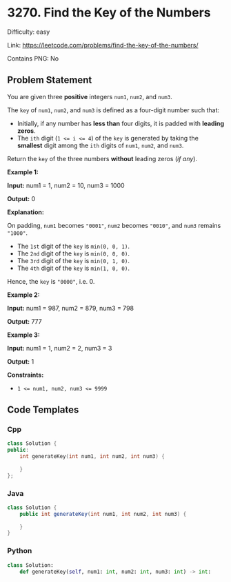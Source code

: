 # 3270. Find the Key of the Numbers

Difficulty: easy

Link: https://leetcode.com/problems/find-the-key-of-the-numbers/

Contains PNG: No

## Problem Statement

You are given three **positive** integers `num1`, `num2`, and `num3`.

The `key` of `num1`, `num2`, and `num3` is defined as a four\-digit number such that:

* Initially, if any number has **less than** four digits, it is padded with **leading zeros**.
* The `ith` digit (`1 <= i <= 4`) of the `key` is generated by taking the **smallest** digit among the `ith` digits of `num1`, `num2`, and `num3`.

Return the `key` of the three numbers **without** leading zeros (*if any*).

**Example 1:**

**Input:** num1 \= 1, num2 \= 10, num3 \= 1000

**Output:** 0

**Explanation:**

On padding, `num1` becomes `"0001"`, `num2` becomes `"0010"`, and `num3` remains `"1000"`.

* The `1st` digit of the `key` is `min(0, 0, 1)`.
* The `2nd` digit of the `key` is `min(0, 0, 0)`.
* The `3rd` digit of the `key` is `min(0, 1, 0)`.
* The `4th` digit of the `key` is `min(1, 0, 0)`.

Hence, the `key` is `"0000"`, i.e. 0\.

**Example 2:**

**Input:** num1 \= 987, num2 \= 879, num3 \= 798

**Output:** 777

**Example 3:**

**Input:** num1 \= 1, num2 \= 2, num3 \= 3

**Output:** 1

**Constraints:**

* `1 <= num1, num2, num3 <= 9999`

## Code Templates

### Cpp
```cpp
class Solution {
public:
    int generateKey(int num1, int num2, int num3) {
        
    }
};
```

### Java
```java
class Solution {
    public int generateKey(int num1, int num2, int num3) {
        
    }
}
```

### Python
```python
class Solution:
    def generateKey(self, num1: int, num2: int, num3: int) -> int:
        
```

